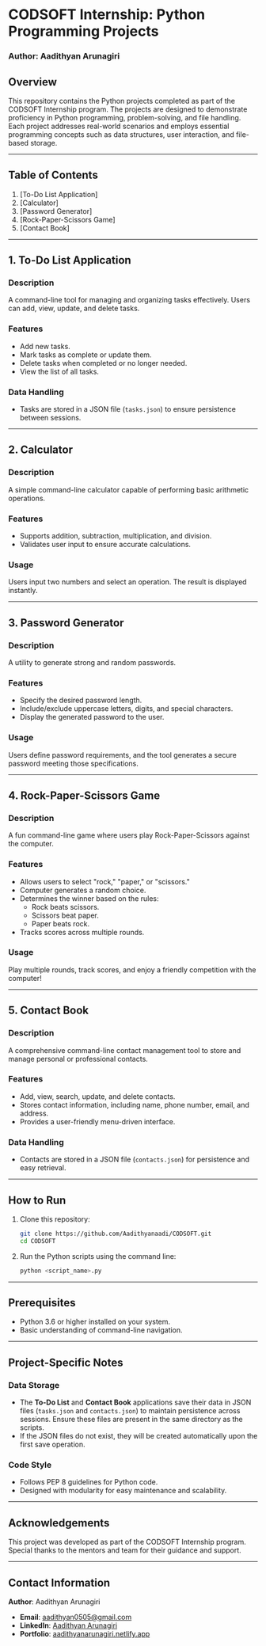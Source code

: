 # **CODSOFT Internship: Python Programming Projects**  

### **Author**: Aadithyan Arunagiri  

## **Overview**  
This repository contains the Python projects completed as part of the CODSOFT Internship program. The projects are designed to demonstrate proficiency in Python programming, problem-solving, and file handling. Each project addresses real-world scenarios and employs essential programming concepts such as data structures, user interaction, and file-based storage.  

---

## **Table of Contents**  
1. [To-Do List Application]
2. [Calculator]
3. [Password Generator]
4. [Rock-Paper-Scissors Game]
5. [Contact Book]

---

## **1. To-Do List Application**  
### **Description**  
A command-line tool for managing and organizing tasks effectively. Users can add, view, update, and delete tasks.  

### **Features**  
- Add new tasks.  
- Mark tasks as complete or update them.  
- Delete tasks when completed or no longer needed.  
- View the list of all tasks.  

### **Data Handling**  
- Tasks are stored in a JSON file (`tasks.json`) to ensure persistence between sessions.  

---

## **2. Calculator**  
### **Description**  
A simple command-line calculator capable of performing basic arithmetic operations.  

### **Features**  
- Supports addition, subtraction, multiplication, and division.  
- Validates user input to ensure accurate calculations.  

### **Usage**  
Users input two numbers and select an operation. The result is displayed instantly.  

---

## **3. Password Generator**  
### **Description**  
A utility to generate strong and random passwords.  

### **Features**  
- Specify the desired password length.  
- Include/exclude uppercase letters, digits, and special characters.  
- Display the generated password to the user.  

### **Usage**  
Users define password requirements, and the tool generates a secure password meeting those specifications.  

---

## **4. Rock-Paper-Scissors Game**  
### **Description**  
A fun command-line game where users play Rock-Paper-Scissors against the computer.  

### **Features**  
- Allows users to select "rock," "paper," or "scissors."  
- Computer generates a random choice.  
- Determines the winner based on the rules:  
  - Rock beats scissors.  
  - Scissors beat paper.  
  - Paper beats rock.  
- Tracks scores across multiple rounds.  

### **Usage**  
Play multiple rounds, track scores, and enjoy a friendly competition with the computer!  

---

## **5. Contact Book**  
### **Description**  
A comprehensive command-line contact management tool to store and manage personal or professional contacts.  

### **Features**  
- Add, view, search, update, and delete contacts.  
- Stores contact information, including name, phone number, email, and address.  
- Provides a user-friendly menu-driven interface.  

### **Data Handling**  
- Contacts are stored in a JSON file (`contacts.json`) for persistence and easy retrieval.  

---

## **How to Run**  
1. Clone this repository:  
   ```bash  
   git clone https://github.com/Aadithyanaadi/CODSOFT.git
   cd CODSOFT 
   ```  
2. Run the Python scripts using the command line:  
   ```bash  
   python <script_name>.py  
   ```  

---

## **Prerequisites**  
- Python 3.6 or higher installed on your system.  
- Basic understanding of command-line navigation.  

---

## **Project-Specific Notes**  
### **Data Storage**  
- The **To-Do List** and **Contact Book** applications save their data in JSON files (`tasks.json` and `contacts.json`) to maintain persistence across sessions. Ensure these files are present in the same directory as the scripts.  
- If the JSON files do not exist, they will be created automatically upon the first save operation.  

### **Code Style**  
- Follows PEP 8 guidelines for Python code.  
- Designed with modularity for easy maintenance and scalability.  

---

## **Acknowledgements**  
This project was developed as part of the CODSOFT Internship program. Special thanks to the mentors and team for their guidance and support.  

---

## **Contact Information**  
**Author**: Aadithyan Arunagiri  
- **Email**: aadithyan0505@gmail.com  
- **LinkedIn**: [Aadithyan Arunagiri](https://www.linkedin.com/in/aadithyanarunagiri/)  
- **Portfolio**: [aadithyanarunagiri.netlify.app](https://aadithyanarunagiri.netlify.app/)
